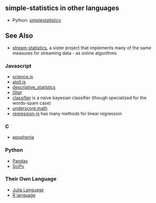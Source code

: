 ## simple-statistics in other languages

* Python: [simplestatistics](https://github.com/sheriferson/simplestatistics)

## See Also

* [stream-statistics](https://github.com/tmcw/stream-statistics), a sister project that implements
  many of the same measures for streaming data - as online algorithms

### Javascript

* [science.js](https://github.com/jasondavies/science.js)
* [atoll.js](https://github.com/nsfmc/atoll.js)
* [descriptive_statistics](https://github.com/thirtysixthspan/descriptive_statistics)
* [jStat](http://www.jstat.org/)
* [classifier](https://github.com/harthur/classifier) is a naive bayesian classifier (though specialized for the words-spam case)
* [underscore.math](https://github.com/syntagmatic/underscore.math/blob/master/underscore.math.js)
* [regression-js](https://github.com/Tom-Alexander/regression-js) has many methods for linear regression

### C

* [apophenia](https://github.com/b-k/apophenia)

### Python

* [Pandas](http://pandas.pydata.org/)
* [SciPy](http://www.scipy.org/)

### Their Own Language

* [Julia Language](http://julialang.org/)
* [R language](http://www.r-project.org/)
